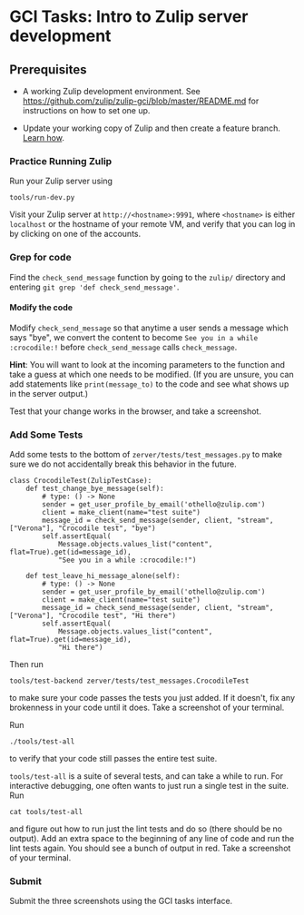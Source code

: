 # GCI Tasks: Intro to Zulip server development

## Prerequisites

* A working Zulip development environment. See
  https://github.com/zulip/zulip-gci/blob/master/README.md for instructions
  on how to set one up.

* Update your working copy of Zulip and then create a feature branch. [Learn
  how](../before-every-task.md).

### Practice Running Zulip

Run your Zulip server using
```
tools/run-dev.py
```

Visit your Zulip server at `http://<hostname>:9991`, where `<hostname>` is
either `localhost` or the hostname of your remote VM, and verify that you
can log in by clicking on one of the accounts.

### Grep for code

Find the `check_send_message` function by going to the `zulip/` directory
and entering `git grep 'def check_send_message'`.

#### Modify the code

Modify `check_send_message` so that anytime a user sends a message which says
"bye", we convert the content to become `See you in a while :crocodile:!`
before `check_send_message` calls `check_message`.

**Hint**: You will want to look at the incoming parameters to the function
and take a guess at which one needs to be modified.  (If you are unsure,
you can add statements like `print(message_to)` to the code and see
what shows up in the server output.)

Test that your change works in the browser, and take a screenshot.

### Add Some Tests

Add some tests to the bottom of `zerver/tests/test_messages.py` to make sure
we do not accidentally break this behavior in the future.

```
class CrocodileTest(ZulipTestCase):
    def test_change_bye_message(self):
        # type: () -> None
        sender = get_user_profile_by_email('othello@zulip.com')
        client = make_client(name="test suite")
        message_id = check_send_message(sender, client, "stream", ["Verona"], "Crocodile test", "bye")
        self.assertEqual(
            Message.objects.values_list("content", flat=True).get(id=message_id),
            "See you in a while :crocodile:!")

    def test_leave_hi_message_alone(self):
        # type: () -> None
        sender = get_user_profile_by_email('othello@zulip.com')
        client = make_client(name="test suite")
        message_id = check_send_message(sender, client, "stream", ["Verona"], "Crocodile test", "Hi there")
        self.assertEqual(
            Message.objects.values_list("content", flat=True).get(id=message_id),
            "Hi there")
```

Then run
```
tools/test-backend zerver/tests/test_messages.CrocodileTest
```
to make sure your code passes the tests you just added. If it doesn't,
fix any brokenness in your code until it does. Take a screenshot of
your terminal.

Run
```
./tools/test-all
```
to verify that your code still passes the entire test suite.

`tools/test-all` is a suite of several tests, and can take a while to run. For
interactive debugging, one often wants to just run a single test in the suite. Run
```
cat tools/test-all
```
and figure out how to run just the lint tests and do so (there should be no
output). Add an extra space to the beginning of any line of code and run the
lint tests again. You should see a bunch of output in red. Take a screenshot of
your terminal.

### Submit

Submit the three screenshots using the GCI tasks interface.
